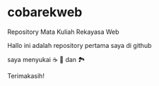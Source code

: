 # cobarekweb
Repository Mata Kuliah Rekayasa Web

Hallo ini adalah repository pertama saya di github

saya menyukai :coffee: :pizza: dan :national_park:

Terimakasih!
